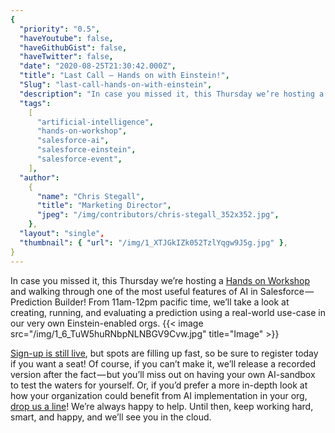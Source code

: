 ```yaml
---
{
  "priority": "0.5",
  "haveYoutube": false,
  "haveGithubGist": false,
  "haveTwitter": false,
  "date": "2020-08-25T21:30:42.000Z",
  "title": "Last Call — Hands on with Einstein!",
  "Slug": "last-call-hands-on-with-einstein",
  "description": "In case you missed it, this Thursday we’re hosting a Hands on Workshop and walking through one of the most useful features of AI in Salesforce — Prediction Builder!.",
  "tags":
    [
      "artificial-intelligence",
      "hands-on-workshop",
      "salesforce-ai",
      "salesforce-einstein",
      "salesforce-event",
    ],
  "author":
    {
      "name": "Chris Stegall",
      "title": "Marketing Director",
      "jpeg": "/img/contributors/chris-stegall_352x352.jpg",
    },
  "layout": "single",
  "thumbnail": { "url": "/img/1_XTJGkIZk052TzlYqgw9J5g.jpg" },
}
---
```


In case you missed it, this Thursday we’re hosting a [Hands on Workshop](https://events.mkpartners.com/EinsteinWorkshop) and walking through one of the most useful features of AI in Salesforce — Prediction Builder!
From 11am-12pm pacific time, we’ll take a look at creating, running, and evaluating a prediction using a real-world use-case in our very own Einstein-enabled orgs.
{{< image src="/img/1_6_TuW5huRNbpNLNBGV9Cvw.jpg" title="Image" >}}

[Sign-up is still live](https://events.mkpartners.com/EinsteinWorkshop), but spots are filling up fast, so be sure to register today if you want a seat!
Of course, if you can’t make it, we’ll release a recorded version after the fact — but you’ll miss out on having your own AI-sandbox to test the waters for yourself. Or, if you’d prefer a more in-depth look at how your organization could benefit from AI implementation in your org, [drop us a line](https://www.mkpartners.com/contact/)! We’re always happy to help.
Until then, keep working hard, smart, and happy, and we’ll see you in the cloud.
